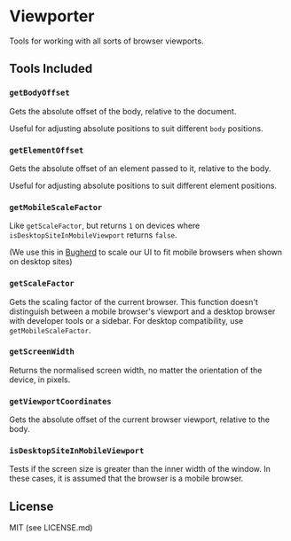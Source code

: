 # Viewporter

Tools for working with all sorts of browser viewports.

## Tools Included

### `getBodyOffset`

Gets the absolute offset of the body, relative to the document.

Useful for adjusting absolute positions to suit different `body` positions.

### `getElementOffset`

Gets the absolute offset of an element passed to it, relative to the body.

Useful for adjusting absolute positions to suit different element positions.

### `getMobileScaleFactor`

Like `getScaleFactor`, but returns `1` on devices where `isDesktopSiteInMobileViewport` returns `false`.

(We use this in [Bugherd](https://macropod.com/bugherd) to scale our UI to fit mobile browsers when shown on desktop sites)

### `getScaleFactor`

Gets the scaling factor of the current browser. This function doesn't distinguish between a mobile browser's viewport and a desktop browser with developer tools or a sidebar. For desktop compatibility, use `getMobileScaleFactor`.

### `getScreenWidth`

Returns the normalised screen width, no matter the orientation of the device, in pixels.

### `getViewportCoordinates`

Gets the absolute offset of the current browser viewport, relative to the body.

### `isDesktopSiteInMobileViewport`

Tests if the screen size is greater than the inner width of the window. In these cases, it is assumed that the browser is a mobile browser.

## License

MIT (see LICENSE.md)
